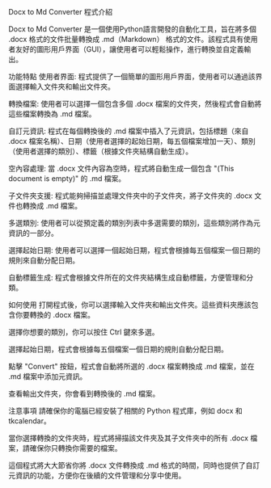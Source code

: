 Docx to Md Converter 程式介紹

Docx to Md Converter 是一個使用Python語言開發的自動化工具，旨在將多個 .docx 格式的文件批量轉換成 .md（Markdown） 格式的文件。該程式具有使用者友好的圖形用戶界面（GUI），讓使用者可以輕鬆操作，進行轉換並自定義輸出。

功能特點
使用者界面: 程式提供了一個簡單的圖形用戶界面，使用者可以通過該界面選擇輸入文件夾和輸出文件夾。

轉換檔案: 使用者可以選擇一個包含多個 .docx 檔案的文件夾，然後程式會自動將這些檔案轉換為 .md 檔案。

自訂元資訊: 程式在每個轉換後的 .md 檔案中插入了元資訊，包括標題（來自 .docx 檔案名稱）、日期（使用者選擇的起始日期，每五個檔案增加一天）、類別（使用者選擇的類別）、標籤（根據文件夾結構自動生成）。

空內容處理: 當 .docx 文件內容為空時，程式將自動生成一個包含 "(This document is empty)" 的 .md 檔案。

子文件夾支援: 程式能夠掃描並處理文件夾中的子文件夾，將子文件夾的 .docx 文件也轉換成 .md 檔案。

多選類別: 使用者可以從預定義的類別列表中多選需要的類別，這些類別將作為元資訊的一部分。

選擇起始日期: 使用者可以選擇一個起始日期，程式會根據每五個檔案一個日期的規則來自動分配日期。

自動標籤生成: 程式會根據文件所在的文件夾結構生成自動標籤，方便管理和分類。

如何使用
打開程式後，你可以選擇輸入文件夾和輸出文件夾。這些資料夾應該包含你要轉換的 .docx 檔案。

選擇你想要的類別，你可以按住 Ctrl 鍵來多選。

選擇起始日期，程式會根據每五個檔案一個日期的規則自動分配日期。

點擊 "Convert" 按鈕，程式會自動將所選的 .docx 檔案轉換成 .md 檔案，並在 .md 檔案中添加元資訊。

查看輸出文件夾，你會看到轉換後的 .md 檔案。

注意事項
請確保你的電腦已經安裝了相關的 Python 程式庫，例如 docx 和 tkcalendar。

當你選擇轉換的文件夾時，程式將掃描該文件夾及其子文件夾中的所有 .docx 檔案，請確保你只轉換你需要的檔案。

這個程式將大大節省你將 .docx 文件轉換成 .md 格式的時間，同時也提供了自訂元資訊的功能，方便你在後續的文件管理和分享中使用。
